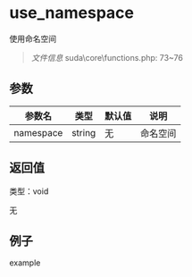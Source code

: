 # use_namespace

使用命名空间

> *文件信息* suda\core\functions.php: 73~76



## 参数


| 参数名 | 类型 | 默认值 | 说明 |
|--------|-----|-------|-------|
| namespace |  string | 无 |  命名空间 |



## 返回值

类型：void

无



## 例子

example